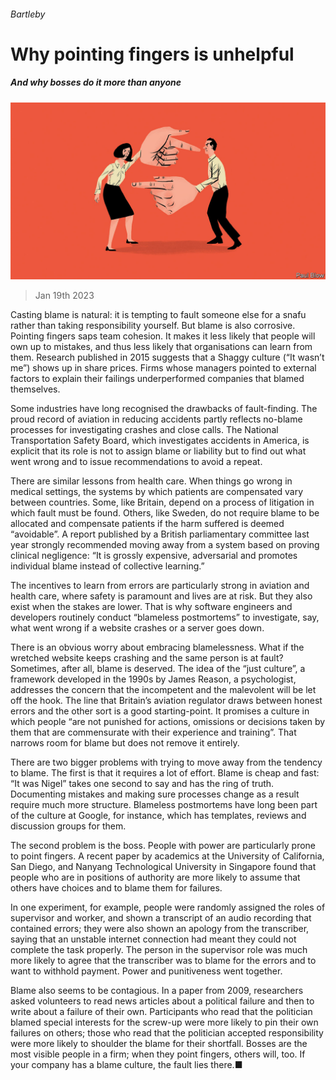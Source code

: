 ###### Bartleby

# Why pointing fingers is unhelpful 

##### And why bosses do it more than anyone 

![image](images/20230121_WBD001.jpg) 

> Jan 19th 2023 

Casting blame is natural: it is tempting to fault someone else for a snafu rather than taking responsibility yourself. But blame is also corrosive. Pointing fingers saps team cohesion. It makes it less likely that people will own up to mistakes, and thus less likely that organisations can learn from them. Research published in 2015 suggests that a Shaggy culture (“It wasn’t me”) shows up in share prices. Firms whose managers pointed to external factors to explain their failings underperformed companies that blamed themselves. 

Some industries have long recognised the drawbacks of fault-finding. The proud record of aviation in reducing accidents partly reflects no-blame processes for investigating crashes and close calls. The National Transportation Safety Board, which investigates accidents in America, is explicit that its role is not to assign blame or liability but to find out what went wrong and to issue recommendations to avoid a repeat. 

There are similar lessons from health care. When things go wrong in medical settings, the systems by which patients are compensated vary between countries. Some, like Britain, depend on a process of litigation in which fault must be found. Others, like Sweden, do not require blame to be allocated and compensate patients if the harm suffered is deemed “avoidable”. A report published by a British parliamentary committee last year strongly recommended moving away from a system based on proving clinical negligence: “It is grossly expensive, adversarial and promotes individual blame instead of collective learning.” 

The incentives to learn from errors are particularly strong in aviation and health care, where safety is paramount and lives are at risk. But they also exist when the stakes are lower. That is why software engineers and developers routinely conduct “blameless postmortems” to investigate, say, what went wrong if a website crashes or a server goes down. 

There is an obvious worry about embracing blamelessness. What if the wretched website keeps crashing and the same person is at fault? Sometimes, after all, blame is deserved. The idea of the “just culture”, a framework developed in the 1990s by James Reason, a psychologist, addresses the concern that the incompetent and the malevolent will be let off the hook. The line that Britain’s aviation regulator draws between honest errors and the other sort is a good starting-point. It promises a culture in which people “are not punished for actions, omissions or decisions taken by them that are commensurate with their experience and training”. That narrows room for blame but does not remove it entirely.

There are two bigger problems with trying to move away from the tendency to blame. The first is that it requires a lot of effort. Blame is cheap and fast: “It was Nigel” takes one second to say and has the ring of truth. Documenting mistakes and making sure processes change as a result require much more structure. Blameless postmortems have long been part of the culture at Google, for instance, which has templates, reviews and discussion groups for them. 

The second problem is the boss. People with power are particularly prone to point fingers. A recent paper by academics at the University of California, San Diego, and Nanyang Technological University in Singapore found that people who are in positions of authority are more likely to assume that others have choices and to blame them for failures. 

In one experiment, for example, people were randomly assigned the roles of supervisor and worker, and shown a transcript of an audio recording that contained errors; they were also shown an apology from the transcriber, saying that an unstable internet connection had meant they could not complete the task properly. The person in the supervisor role was much more likely to agree that the transcriber was to blame for the errors and to want to withhold payment. Power and punitiveness went together. 

Blame also seems to be contagious. In a paper from 2009, researchers asked volunteers to read news articles about a political failure and then to write about a failure of their own. Participants who read that the politician blamed special interests for the screw-up were more likely to pin their own failures on others; those who read that the politician accepted responsibility were more likely to shoulder the blame for their shortfall. Bosses are the most visible people in a firm; when they point fingers, others will, too. If your company has a blame culture, the fault lies there.■






